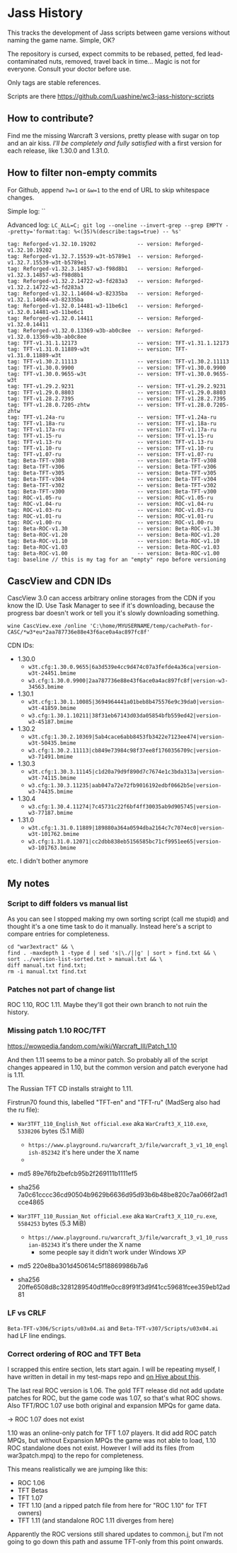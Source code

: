 # Jass History

This tracks the development of Jass scripts between game versions without naming the game name. Simple, OK?

The repository is cursed, expect commits to be rebased, petted, fed lead-contaminated nuts, removed, travel back in time... Magic is not for everyone. Consult your doctor before use.

Only tags are stable references.

Scripts are there https://github.com/Luashine/wc3-jass-history-scripts

## How to contribute?

Find me the missing Warcraft 3 versions, pretty please with sugar on top and an air kiss. *I'll be completely and fully satisfied* with a first version for each release, like 1.30.0 and 1.31.0.

## How to filter non-empty commits

For Github, append `?w=1` or `&w=1` to the end of URL to skip whitespace changes.

Simple log: ``

Advanced log: `LC_ALL=C; git log --oneline --invert-grep --grep EMPTY --pretty='format:tag: %<(35)%(describe:tags=true) -- %s'`

```
tag: Reforged-v1.32.10.19202             -- version: Reforged-v1.32.10.19202
tag: Reforged-v1.32.7.15539-w3t-b5789e1  -- version: Reforged-v1.32.7.15539-w3t-b5789e1
tag: Reforged-v1.32.3.14857-w3-f98d8b1   -- version: Reforged-v1.32.3.14857-w3-f98d8b1
tag: Reforged-v1.32.2.14722-w3-fd283a3   -- version: Reforged-v1.32.2.14722-w3-fd283a3
tag: Reforged-v1.32.1.14604-w3-82335ba   -- version: Reforged-v1.32.1.14604-w3-82335ba
tag: Reforged-v1.32.0.14481-w3-11be6c1   -- version: Reforged-v1.32.0.14481-w3-11be6c1
tag: Reforged-v1.32.0.14411              -- version: Reforged-v1.32.0.14411
tag: Reforged-v1.32.0.13369-w3b-ab0c8ee  -- version: Reforged-v1.32.0.13369-w3b-ab0c8ee
tag: TFT-v1.31.1.12173                   -- version: TFT-v1.31.1.12173
tag: TFT-v1.31.0.11889-w3t               -- version: TFT-v1.31.0.11889-w3t
tag: TFT-v1.30.2.11113                   -- version: TFT-v1.30.2.11113
tag: TFT-v1.30.0.9900                    -- version: TFT-v1.30.0.9900
tag: TFT-v1.30.0.9655-w3t                -- version: TFT-v1.30.0.9655-w3t
tag: TFT-v1.29.2.9231                    -- version: TFT-v1.29.2.9231
tag: TFT-v1.29.0.8803                    -- version: TFT-v1.29.0.8803
tag: TFT-v1.28.2.7395                    -- version: TFT-v1.28.2.7395
tag: TFT-v1.28.0.7205-zhtw               -- version: TFT-v1.28.0.7205-zhtw
tag: TFT-v1.24a-ru                       -- version: TFT-v1.24a-ru
tag: TFT-v1.18a-ru                       -- version: TFT-v1.18a-ru
tag: TFT-v1.17a-ru                       -- version: TFT-v1.17a-ru
tag: TFT-v1.15-ru                        -- version: TFT-v1.15-ru
tag: TFT-v1.13-ru                        -- version: TFT-v1.13-ru
tag: TFT-v1.10-ru                        -- version: TFT-v1.10-ru
tag: TFT-v1.07-ru                        -- version: TFT-v1.07-ru
tag: Beta-TFT-v308                       -- version: Beta-TFT-v308
tag: Beta-TFT-v306                       -- version: Beta-TFT-v306
tag: Beta-TFT-v305                       -- version: Beta-TFT-v305
tag: Beta-TFT-v304                       -- version: Beta-TFT-v304
tag: Beta-TFT-v302                       -- version: Beta-TFT-v302
tag: Beta-TFT-v300                       -- version: Beta-TFT-v300
tag: ROC-v1.05-ru                        -- version: ROC-v1.05-ru
tag: ROC-v1.04-ru                        -- version: ROC-v1.04-ru
tag: ROC-v1.03-ru                        -- version: ROC-v1.03-ru
tag: ROC-v1.01-ru                        -- version: ROC-v1.01-ru
tag: ROC-v1.00-ru                        -- version: ROC-v1.00-ru
tag: Beta-ROC-v1.30                      -- version: Beta-ROC-v1.30
tag: Beta-ROC-v1.20                      -- version: Beta-ROC-v1.20
tag: Beta-ROC-v1.10                      -- version: Beta-ROC-v1.10
tag: Beta-ROC-v1.03                      -- version: Beta-ROC-v1.03
tag: Beta-ROC-v1.00                      -- version: Beta-ROC-v1.00
tag: baseline // this is my tag for an "empty" repo before versioning
```

## CascView and CDN IDs

CascView 3.0 can access arbitrary online storages from the CDN if you know the ID. Use Task Manager to see if it's downloading, because the progress bar doesn't work or tell you it's slowly downloading something.

`wine CascView.exe /online 'C:\home/MYUSERNAME/temp/cachePath-for-CASC/*w3*eu*2aa787736e88e43f6ace0a4ac897fc8f'`

CDN IDs:

- 1.30.0
   - `w3t.cfg:1.30.0.9655|6a3d539e4cc9d474c07a3fefde4a36ca|version-w3t-24451.bmime`
   - `w3.cfg:1.30.0.9900|2aa787736e88e43f6ace0a4ac897fc8f|version-w3-34563.bmime`
- 1.30.1
   - `w3t.cfg:1.30.1.10085|3694964441a01beb8b475576e9c39da0|version-w3t-41859.bmime`
   - `w3.cfg:1.30.1.10211|38f31eb67143d03da05854bfb559ed42|version-w3-45187.bmime`
- 1.30.2
   - `w3t.cfg:1.30.2.10369|5ab4cace6abb8453fb3422e7123ee474|version-w3t-50435.bmime`
   - `w3.cfg:1.30.2.11113|cb849e73984c98f37ee8f1760356709c|version-w3-71491.bmime`
- 1.30.3
   - `w3t.cfg:1.30.3.11145|c1d20a79d9f890d7c7674e1c3bda313a|version-w3t-74115.bmime`
   - `w3.cfg:1.30.3.11235|aab047a72e72fb9016192edbf0662b5e|version-w3-74435.bmime`
- 1.30.4
   - `w3.cfg:1.30.4.11274|7c45731c22f6bf4ff30035ab9d905745|version-w3-77187.bmime`
- 1.31.0
   - `w3t.cfg:1.31.0.11889|189880a364a0594dba2164c7c7074ec0|version-w3t-101762.bmime`
   - `w3.cfg:1.31.0.12071|cc2dbb838eb5156585bc71cf9951ee65|version-w3-101763.bmime`

etc. I didn't bother anymore

## My notes

### Script to diff folders vs manual list

As you can see I stopped making my own sorting script (call me stupid) and thought it's a one time task to do it manually. Instead here's a script to compare entries for completeness.

```shell
cd "war3extract" && \
find . -maxdepth 1 -type d | sed 's|\./||g' | sort > find.txt && \
sort ../version-list-sorted.txt > manual.txt && \
diff manual.txt find.txt;
rm -i manual.txt find.txt
```

### Patches not part of change list

ROC 1.10, ROC 1.11. Maybe they'll got their own branch to not ruin the history.

### Missing patch 1.10 ROC/TFT

https://wowpedia.fandom.com/wiki/Warcraft_III/Patch_1.10

And then 1.11 seems to be a minor patch. So probably all of the script changes appeared in 1.10, but the common version and patch everyone had is 1.11.

The Russian TFT CD installs straight to 1.11.

Firstrun70 found this, labelled "TFT-en" and "TFT-ru" (MadSerg also had the ru file):

- `War3TFT_110_English_Not official.exe` aka `WarCraft3_X_110.exe`, `5338206` bytes (5.1 MiB)
   - `https://www.playground.ru/warcraft_3/file/warcraft_3_v1_10_english-852342` it's here under the X name
   -
- md5 89e76fb2befcb95b2f269111b1111ef5
- sha256 7a0c61cccc36cd90504b9629b6636d95d93b6b48be820c7aa066f2ad1cce4865

- `War3TFT_110_Russian_Not official.exe` aka `WarCraft3_X_110_ru.exe`, `5584253` bytes (5.3 MiB)
   - `https://www.playground.ru/warcraft_3/file/warcraft_3_v1_10_russian-852343` it's there under the X name
      - some people say it didn't work under Windows XP
- md5 220e8ba301d450614c5f18869986b7a6
- sha256 20ffe6508d8c3281289540d1ffe0cc89f91f3d9f41cc59681fcee359eb12ad81


### LF vs CRLF

`Beta-TFT-v306/Scripts/u03x04.ai` and `Beta-TFT-v307/Scripts/u03x04.ai` had LF line endings.

### Correct ordering of ROC and TFT Beta

I scrapped this entire section, lets start again. I will be repeating myself, I have written in detail in my test-maps repo and [on Hive about this](https://www.hiveworkshop.com/threads/list-of-official-patches-for-warcraft-3.322919/#js-XFUniqueId77).

The last real ROC version is 1.06. The gold TFT release did not add update patches for ROC, but the game code was 1.07, so that's what ROC shows. Also TFT/ROC 1.07 use both original and expansion MPQs for game data.

-> ROC 1.07 does not exist

1.10 was an online-only patch for TFT 1.07 players. It did add ROC patch MPQs, but without Expansion MPQs the game was not able to load, 1.10 ROC standalone does not exist. However I will add its files (from war3patch.mpq)
to the repo for completeness.

This means realistically we are jumping like this:

- ROC 1.06
- TFT Betas
- TFT 1.07
- TFT 1.10 (and a ripped patch file from here for "ROC 1.10" for TFT owners)
- TFT 1.11 (and standalone ROC 1.11 diverges from here)

Apparently the ROC versions still shared updates to common.j, but I'm not going to go down this path and assume TFT-only from this point onwards.


